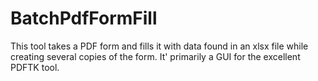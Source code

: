 # BatchPdfFormFill

This tool takes a PDF form and fills it with data found in an xlsx file while creating several copies of the form.
It' primarily a GUI for the excellent PDFTK tool.
